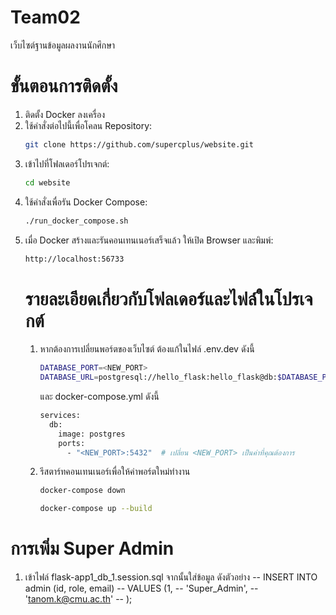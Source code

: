 # Team02
เว็บไซต์ฐานข้อมูลผลงานนักศึกษา
# ขั้นตอนการติดตั้ง
1. ติดตั้ง Docker ลงเครื่อง
2. ใช้คำสั่งต่อไปนี้เพื่อโคลน Repository:
   ```bash
   git clone https://github.com/supercplus/website.git
   ```
3. เข้าไปที่โฟลเดอร์โปรเจกต์:
   ```bash
   cd website
   ```
4. ใช้คำสั่งเพื่อรัน Docker Compose:
   ```bash
   ./run_docker_compose.sh
   ```
5. เมื่อ Docker สร้างและรันคอนเทนเนอร์เสร็จแล้ว ให้เปิด Browser และพิมพ์:
   ```bash
   http://localhost:56733
   ```
   # รายละเอียดเกี่ยวกับโฟลเดอร์และไฟล์ในโปรเจกต์
   1. หากต้องการเปลี่ยนพอร์ตของเว็บไซต์ ต้องแก้ในไฟล์ .env.dev ดังนี้
      ```bash
      DATABASE_PORT=<NEW_PORT>
      DATABASE_URL=postgresql://hello_flask:hello_flask@db:$DATABASE_PORT/project
      ```
      และ docker-compose.yml ดังนี้
      ```bash
      services:
        db:
          image: postgres
          ports:
            - "<NEW_PORT>:5432"  # เปลี่ยน <NEW_PORT> เป็นค่าที่คุณต้องการ
      ```
   2. รีสตาร์ทคอนเทนเนอร์เพื่อให้ค่าพอร์ตใหม่ทำงาน
      ```bash
      docker-compose down
      ```
      ```bash
      docker-compose up --build
      ```
# การเพิ่ม Super Admin
1. เข้าไฟล์ flask-app1_db_1.session.sql จากนั้นใส่ข้อมูล ดังตัวอย่าง
   -- INSERT INTO admin (id, role, email)
   -- VALUES (1,
   --     'Super_Admin',
   --     'tanom.k@cmu.ac.th'
   --   );
   


